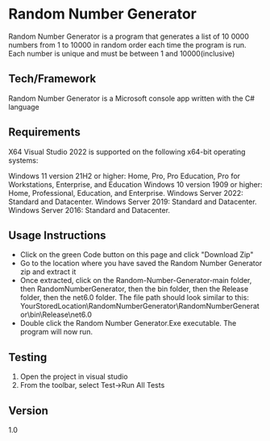 # Random Number Generator 
Random Number Generator  is a program that generates a list of 10 0000 numbers from 1 to 10000 in random order each time the program is run. Each number is unique and must be between 1 and 10000(inclusive) 

## Tech/Framework
Random Number Generator is a Microsoft console app written with the C# language

## Requirements
X64 Visual Studio 2022 is supported on the following x64-bit operating systems:

Windows 11 version 21H2 or higher: Home, Pro, Pro Education, Pro for Workstations, Enterprise, and Education
Windows 10 version 1909 or higher: Home, Professional, Education, and Enterprise.
Windows Server 2022: Standard and Datacenter.
Windows Server 2019: Standard and Datacenter.
Windows Server 2016: Standard and Datacenter.

## Usage Instructions 
* Click on the green Code button on this page and click "Download Zip"
* Go to the location where you have saved the Random Number Generator zip and extract it 
* Once extracted, click on the Random-Number-Generator-main folder, then RandomNumberGenerator, then the bin folder, then the Release folder, then the net6.0 folder.
 The file path should look similar to this: YourStoredLocation\RandomNumberGenerator\RandomNumberGenerator\bin\Release\net6.0
* Double click the Random Number Generator.Exe executable. The program will now run. 

## Testing

1. Open the project in visual studio
2. From the toolbar, select Test->Run All Tests

## Version 
1.0 


